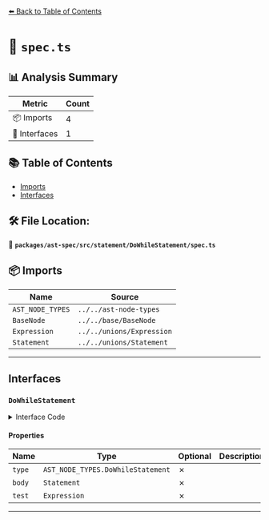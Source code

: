 [⬅️ Back to Table of Contents](../../../../../index.md)

# 📄 `spec.ts`

## 📊 Analysis Summary

| Metric | Count |
|--------|-------|
| 📦 Imports | 4 |
| 📐 Interfaces | 1 |

## 📚 Table of Contents

- [Imports](#imports)
- [Interfaces](#interfaces)

## 🛠️ File Location:
📂 **`packages/ast-spec/src/statement/DoWhileStatement/spec.ts`**

## 📦 Imports

| Name | Source |
|------|--------|
| `AST_NODE_TYPES` | `../../ast-node-types` |
| `BaseNode` | `../../base/BaseNode` |
| `Expression` | `../../unions/Expression` |
| `Statement` | `../../unions/Statement` |


---

## Interfaces

### `DoWhileStatement`

<details><summary>Interface Code</summary>

```ts
export interface DoWhileStatement extends BaseNode {
  type: AST_NODE_TYPES.DoWhileStatement;
  body: Statement;
  test: Expression;
}
```
</details>

#### Properties

| Name | Type | Optional | Description |
|------|------|----------|-------------|
| `type` | `AST_NODE_TYPES.DoWhileStatement` | ✗ |  |
| `body` | `Statement` | ✗ |  |
| `test` | `Expression` | ✗ |  |


---